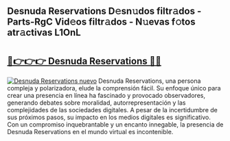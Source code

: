 ## Desnuda Reservations D𝚎sn𝚞dos filtr𝚊dos - Parts-RgC Vid𝚎os filtr𝚊dos - N𝚞evas f𝚘tos atr𝚊ctivas L1OnL

# <h2><a href="http://mb7v7rn.tromn.icu/?c=Desnuda+Reservations">🔗👉👉👉 Desnuda Reservations 🔗🔗</a></h2>

[![Desnuda Reservations nuevo](https://i.imgur.com/pEAQMta.gif)](http://mb7v7rn.tromn.icu/?c=Desnuda+Reservations)
Desnuda Reservations, una persona compleja y polarizadora, elude la comprensión fácil. Su enfoque único para crear una presencia en línea ha fascinado y provocado observadores, generando debates sobre moralidad, autorrepresentación y las complejidades de las sociedades digitales. A pesar de la incertidumbre de sus próximos pasos, su impacto en los medios digitales es significativo. Con un compromiso inquebrantable y un encanto innegable, la presencia de Desnuda Reservations en el mundo virtual es incontenible.
